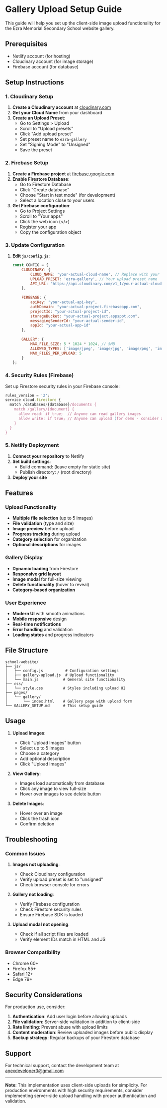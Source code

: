 # Gallery Upload Setup Guide

This guide will help you set up the client-side image upload functionality for the Ezra Memorial Secondary School website gallery.

## Prerequisites

- Netlify account (for hosting)
- Cloudinary account (for image storage)
- Firebase account (for database)

## Setup Instructions

### 1. Cloudinary Setup

1. **Create a Cloudinary account** at [cloudinary.com](https://cloudinary.com)
2. **Get your Cloud Name** from your dashboard
3. **Create an Upload Preset**:
   - Go to Settings > Upload
   - Scroll to "Upload presets"
   - Click "Add upload preset"
   - Set preset name to `ezra-gallery`
   - Set "Signing Mode" to "Unsigned"
   - Save the preset

### 2. Firebase Setup

1. **Create a Firebase project** at [firebase.google.com](https://firebase.google.com)
2. **Enable Firestore Database**:
   - Go to Firestore Database
   - Click "Create database"
   - Choose "Start in test mode" (for development)
   - Select a location close to your users
3. **Get Firebase configuration**:
   - Go to Project Settings
   - Scroll to "Your apps"
   - Click the web icon (</>)
   - Register your app
   - Copy the configuration object

### 3. Update Configuration

1. **Edit `js/config.js`**:
   ```javascript
   const CONFIG = {
       CLOUDINARY: {
           CLOUD_NAME: 'your-actual-cloud-name', // Replace with your Cloudinary cloud name
           UPLOAD_PRESET: 'ezra-gallery', // Your upload preset name
           API_URL: 'https://api.cloudinary.com/v1_1/your-actual-cloud-name/image/upload'
       },
       
       FIREBASE: {
           apiKey: "your-actual-api-key",
           authDomain: "your-actual-project.firebaseapp.com",
           projectId: "your-actual-project-id",
           storageBucket: "your-actual-project.appspot.com",
           messagingSenderId: "your-actual-sender-id",
           appId: "your-actual-app-id"
       },
       
       GALLERY: {
           MAX_FILE_SIZE: 5 * 1024 * 1024, // 5MB
           ALLOWED_TYPES: ['image/jpeg', 'image/jpg', 'image/png', 'image/gif', 'image/webp'],
           MAX_FILES_PER_UPLOAD: 5
       }
   };
   ```

### 4. Security Rules (Firebase)

Set up Firestore security rules in your Firebase console:

```javascript
rules_version = '2';
service cloud.firestore {
  match /databases/{database}/documents {
    match /gallery/{document} {
      allow read: if true;  // Anyone can read gallery images
      allow write: if true; // Anyone can upload (for demo - consider adding authentication)
    }
  }
}
```

### 5. Netlify Deployment

1. **Connect your repository** to Netlify
2. **Set build settings**:
   - Build command: (leave empty for static site)
   - Publish directory: `/` (root directory)
3. **Deploy your site**

## Features

### Upload Functionality
- **Multiple file selection** (up to 5 images)
- **File validation** (type and size)
- **Image preview** before upload
- **Progress tracking** during upload
- **Category selection** for organization
- **Optional descriptions** for images

### Gallery Display
- **Dynamic loading** from Firestore
- **Responsive grid layout**
- **Image modal** for full-size viewing
- **Delete functionality** (hover to reveal)
- **Category-based organization**

### User Experience
- **Modern UI** with smooth animations
- **Mobile responsive** design
- **Real-time notifications**
- **Error handling** and validation
- **Loading states** and progress indicators

## File Structure

```
school-website/
├── js/
│   ├── config.js          # Configuration settings
│   ├── gallery-upload.js  # Upload functionality
│   └── main.js           # General site functionality
├── css/
│   └── style.css         # Styles including upload UI
├── pages/
│   └── gallery/
│       └── index.html    # Gallery page with upload form
└── GALLERY_SETUP.md      # This setup guide
```

## Usage

1. **Upload Images**:
   - Click "Upload Images" button
   - Select up to 5 images
   - Choose a category
   - Add optional description
   - Click "Upload Images"

2. **View Gallery**:
   - Images load automatically from database
   - Click any image to view full-size
   - Hover over images to see delete button

3. **Delete Images**:
   - Hover over an image
   - Click the trash icon
   - Confirm deletion

## Troubleshooting

### Common Issues

1. **Images not uploading**:
   - Check Cloudinary configuration
   - Verify upload preset is set to "unsigned"
   - Check browser console for errors

2. **Gallery not loading**:
   - Verify Firebase configuration
   - Check Firestore security rules
   - Ensure Firebase SDK is loaded

3. **Upload modal not opening**:
   - Check if all script files are loaded
   - Verify element IDs match in HTML and JS

### Browser Compatibility

- Chrome 60+
- Firefox 55+
- Safari 12+
- Edge 79+

## Security Considerations

For production use, consider:

1. **Authentication**: Add user login before allowing uploads
2. **File validation**: Server-side validation in addition to client-side
3. **Rate limiting**: Prevent abuse with upload limits
4. **Content moderation**: Review uploaded images before public display
5. **Backup strategy**: Regular backups of your Firestore database

## Support

For technical support, contact the development team at apexdeveloper3@gmail.com

---

**Note**: This implementation uses client-side uploads for simplicity. For production environments with high security requirements, consider implementing server-side upload handling with proper authentication and validation. 